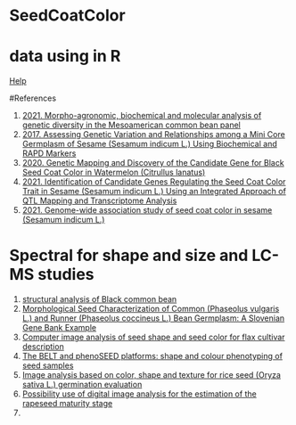 # SeedCoatColor
# data using in R

[Help](https://cran.r-project.org/web/packages/ggfortify/vignettes/plot_pca.html)
















#References

1. [2021. Morpho-agronomic, biochemical and molecular analysis of genetic diversity in the Mesoamerican common bean panel](https://www.ncbi.nlm.nih.gov/pmc/articles/PMC8062103/pdf/pone.0249858.pdf)
2. [2017. Assessing Genetic Variation and Relationships among a Mini Core Germplasm of Sesame (Sesamum indicum L.) Using Biochemical and RAPD Markers](https://www.scirp.org/journal/paperinformation.aspx?paperid=73898)
3. [2020. Genetic Mapping and Discovery of the Candidate Gene for Black Seed Coat Color in Watermelon (Citrullus lanatus)](https://www.frontiersin.org/articles/10.3389/fpls.2019.01689/full)
4. [2021. Identification of Candidate Genes Regulating the Seed Coat Color Trait in Sesame (Sesamum indicum L.) Using an Integrated Approach of QTL Mapping and Transcriptome Analysis](https://www.frontiersin.org/articles/10.3389/fgene.2021.700469/full)
5. [2021. Genome-wide association study of seed coat color in sesame (Sesamum indicum L.)](https://journals.plos.org/plosone/article?id=10.1371/journal.pone.0251526)

# Spectral for shape and size and LC-MS studies

1. [structural analysis of Black common bean](https://www.koreascience.or.kr/article/JAKO200509905834900.pdf)
2. [Morphological Seed Characterization of Common (Phaseolus vulgaris L.) and Runner (Phaseolus coccineus L.) Bean Germplasm: A Slovenian Gene Bank Example](https://www.hindawi.com/journals/bmri/2019/6376948/)
3. [Computer image analysis of seed shape and seed color for flax cultivar description](https://www.sciencedirect.com/science/article/pii/S0168169907002189?via%3Dihub#fig1)
4. [The BELT and phenoSEED platforms: shape and colour phenotyping of seed samples](https://plantmethods.biomedcentral.com/articles/10.1186/s13007-020-00591-8#Sec14)
5. [Image analysis based on color, shape and texture for rice seed (Oryza sativa L.) germination evaluation](https://www.sciencedirect.com/science/article/pii/S2452316X17306361)
6. [Possibility use of digital image analysis for the estimation of the rapeseed maturity stage](https://www.tandfonline.com/doi/full/10.1080/10942912.2017.1371188)
7. 
